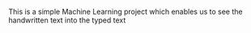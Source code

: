 This is a simple Machine Learning project which enables us to see the  handwritten text into the typed text